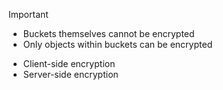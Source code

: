 >[!Important]
> - Buckets themselves cannot be encrypted
> - Only objects within buckets can be encrypted

- Client-side encryption
- Server-side encryption